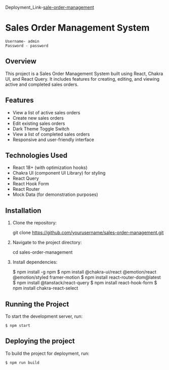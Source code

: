 
Deployment_Link-[sale-order-management](https://sweet-squirrel-1e8f80.netlify.app)
# Sales Order Management System
    Username- admin
    Password - password
## Overview

This project is a Sales Order Management System built using React, Chakra UI, and React Query. It includes features for creating, editing, and viewing active and completed sales orders.

## Features
- View a list of active sales orders
- Create new sales orders
- Edit existing sales orders
- Dark Theme Toggle Switch
- View a list of completed sales orders
- Responsive and user-friendly interface

## Technologies Used
- React 18+ (with optimization hooks)
- Chakra UI (component UI Library) for styling
- React Query
- React Hook Form
- React Router
- Mock Data (for demonstration purposes)

## Installation

1. Clone the repository:

    git clone https://github.com/yourusername/sales-order-management.git

2. Navigate to the project directory:
    
    cd sales-order-management

3. Install dependencies:

    $ npm install -g npm
    $ npm install @chakra-ui/react @emotion/react @emotion/styled framer-motion
    $ npm install react-router-dom@latest
    $ npm install @tanstack/react-query
    $ npm install react-hook-form
    $ npm install chakra-react-select
    

## Running the Project

To start the development server, run:

    $ npm start

## Deploying the project

To build the project for deployment, run:

    $ npm run build
